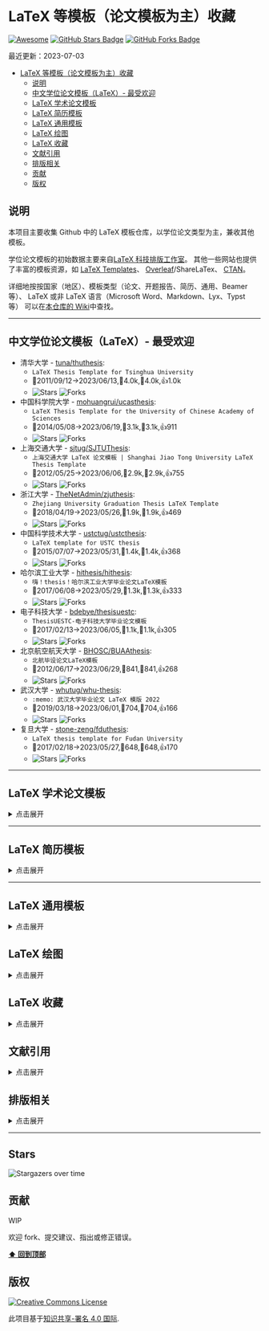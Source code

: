 # LaTeX 等模板（论文模板为主）收藏

[![Awesome](https://awesome.re/badge.svg)](https://github.com/hantang/collection-latex-templates)
[![GitHub Stars Badge](https://img.shields.io/github/stars/hantang/awesome-latex-templates.svg)](https://github.com/hantang/awesome-latex-templates/stargazers)
[![GitHub Forks Badge](https://img.shields.io/github/forks/hantang/awesome-latex-templates.svg)](https://github.com/hantang/awesome-latex-templates/network/members)

<!-- lastmod -->

最近更新：2023-07-03

<!-- toc -->

- [LaTeX 等模板（论文模板为主）收藏](#latex-等模板论文模板为主收藏)
  - [说明](#说明)
  - [中文学位论文模板（LaTeX）- 最受欢迎](#中文学位论文模板latex--最受欢迎)
  - [LaTeX 学术论文模板](#latex-学术论文模板)
  - [LaTeX 简历模板](#latex-简历模板)
  - [LaTeX 通用模板](#latex-通用模板)
  - [LaTeX 绘图](#latex-绘图)
  - [LaTeX 收藏](#latex-收藏)
  - [文献引用](#文献引用)
  - [排版相关](#排版相关)
  - [贡献](#贡献)
  - [版权](#版权)

## 说明

本项目主要收集 Github 中的 LaTeX 模板仓库，以学位论文类型为主，兼收其他模板。

学位论文模板的初始数据主要来自[LaTeX 科技排版工作室](http://www.latexstudio.net/)。
其他一些网站也提供了丰富的模板资源，如
[LaTeX Templates](https://www.latextemplates.com/)、
[Overleaf](https://www.overleaf.com/)/ShareLaTex、
[CTAN](http://ctan.org/)。

详细地按按国家（地区）、模板类型（论文、开题报告、简历、通用、Beamer 等）、
LaTeX 或非 LaTeX 语言（Microsoft Word、Markdown、Lyx、Typst 等）
可以在[本仓库的 Wiki](https://github.com/hantang/awesome-latex-templates/wiki/)中查找。

---

## 中文学位论文模板（LaTeX）- 最受欢迎

- 清华大学 - [tuna/thuthesis](https://github.com/tuna/thuthesis):
  - `LaTeX Thesis Template for Tsinghua University`
  - 🚀2011/09/12→2023/06/13,👀4.0k,🤟4.0k,👍1.0k
  - ![Stars](https://img.shields.io/github/stars/tuna/thuthesis.svg) ![Forks](https://img.shields.io/github/forks/tuna/thuthesis.svg)
- 中国科学院大学 - [mohuangrui/ucasthesis](https://github.com/mohuangrui/ucasthesis):
  - `LaTeX Thesis Template for the University of Chinese Academy of Sciences `
  - 🚀2014/05/08→2023/06/19,👀3.1k,🤟3.1k,👍911
  - ![Stars](https://img.shields.io/github/stars/mohuangrui/ucasthesis.svg) ![Forks](https://img.shields.io/github/forks/mohuangrui/ucasthesis.svg)
- 上海交通大学 - [sjtug/SJTUThesis](https://github.com/sjtug/SJTUThesis):
  - `上海交通大学 LaTeX 论文模板 | Shanghai Jiao Tong University LaTeX Thesis Template`
  - 🚀2012/05/25→2023/06/06,👀2.9k,🤟2.9k,👍755
  - ![Stars](https://img.shields.io/github/stars/sjtug/SJTUThesis.svg) ![Forks](https://img.shields.io/github/forks/sjtug/SJTUThesis.svg)
- 浙江大学 - [TheNetAdmin/zjuthesis](https://github.com/TheNetAdmin/zjuthesis):
  - `Zhejiang University Graduation Thesis LaTeX Template`
  - 🚀2018/04/19→2023/05/26,👀1.9k,🤟1.9k,👍469
  - ![Stars](https://img.shields.io/github/stars/TheNetAdmin/zjuthesis.svg) ![Forks](https://img.shields.io/github/forks/TheNetAdmin/zjuthesis.svg)
- 中国科学技术大学 - [ustctug/ustcthesis](https://github.com/ustctug/ustcthesis):
  - `LaTeX template for USTC thesis`
  - 🚀2015/07/07→2023/05/31,👀1.4k,🤟1.4k,👍368
  - ![Stars](https://img.shields.io/github/stars/ustctug/ustcthesis.svg) ![Forks](https://img.shields.io/github/forks/ustctug/ustcthesis.svg)
- 哈尔滨工业大学 - [hithesis/hithesis](https://github.com/hithesis/hithesis):
  - `嗨！thesis！哈尔滨工业大学毕业论文LaTeX模板`
  - 🚀2017/06/08→2023/05/29,👀1.3k,🤟1.3k,👍333
  - ![Stars](https://img.shields.io/github/stars/hithesis/hithesis.svg) ![Forks](https://img.shields.io/github/forks/hithesis/hithesis.svg)
- 电子科技大学 - [bdebye/thesisuestc](https://github.com/bdebye/thesisuestc):
  - `ThesisUESTC-电子科技大学毕业论文模板`
  - 🚀2017/02/13→2023/06/05,👀1.1k,🤟1.1k,👍305
  - ![Stars](https://img.shields.io/github/stars/bdebye/thesisuestc.svg) ![Forks](https://img.shields.io/github/forks/bdebye/thesisuestc.svg)
- 北京航空航天大学 - [BHOSC/BUAAthesis](https://github.com/BHOSC/BUAAthesis):
  - `北航毕设论文LaTeX模板`
  - 🚀2012/06/17→2023/06/29,👀841,🤟841,👍268
  - ![Stars](https://img.shields.io/github/stars/BHOSC/BUAAthesis.svg) ![Forks](https://img.shields.io/github/forks/BHOSC/BUAAthesis.svg)
- 武汉大学 - [whutug/whu-thesis](https://github.com/whutug/whu-thesis):
  - `:memo: 武汉大学毕业论文 LaTeX 模版 2022`
  - 🚀2019/03/18→2023/06/01,👀704,🤟704,👍166
  - ![Stars](https://img.shields.io/github/stars/whutug/whu-thesis.svg) ![Forks](https://img.shields.io/github/forks/whutug/whu-thesis.svg)
- 复旦大学 - [stone-zeng/fduthesis](https://github.com/stone-zeng/fduthesis):
  - `LaTeX thesis template for Fudan University`
  - 🚀2017/02/18→2023/05/27,👀648,🤟648,👍170
  - ![Stars](https://img.shields.io/github/stars/stone-zeng/fduthesis.svg) ![Forks](https://img.shields.io/github/forks/stone-zeng/fduthesis.svg)

---

## LaTeX 学术论文模板

<details>
  <summary>点击展开</summary>

- [AndreyAkinshin/Russian-Phd-LaTeX-Dissertation-Template](https://github.com/AndreyAkinshin/Russian-Phd-LaTeX-Dissertation-Template):
  - `LaTeX-template for russian Phd thesis`
  - 🚀2012/10/29→2021/12/09,👀1.2k,🤟1.2k,👍611
  - ![Stars](https://img.shields.io/github/stars/AndreyAkinshin/Russian-Phd-LaTeX-Dissertation-Template.svg) ![Forks](https://img.shields.io/github/forks/AndreyAkinshin/Russian-Phd-LaTeX-Dissertation-Template.svg)
- [Pseudomanifold/latex-mimosis](https://github.com/Pseudomanifold/latex-mimosis):
  - `A minimal & modern LaTeX template for your (bachelor's | master's | doctoral) thesis`
  - 🚀2017/05/18→2023/03/20,👀1.1k,🤟1.1k,👍107
  - ![Stars](https://img.shields.io/github/stars/Pseudomanifold/latex-mimosis.svg) ![Forks](https://img.shields.io/github/forks/Pseudomanifold/latex-mimosis.svg)
- [derric/cleanthesis](https://github.com/derric/cleanthesis):
  - `Clean Thesis is a clean, simple, and elegant LaTeX style (or template) for thesis documents.`
  - 🚀2011/06/09→2022/05/31,👀866,🤟866,👍110
  - ![Stars](https://img.shields.io/github/stars/derric/cleanthesis.svg) ![Forks](https://img.shields.io/github/forks/derric/cleanthesis.svg)
- [suchow/Dissertate](https://github.com/suchow/Dissertate):
  - `Beautiful LaTeX dissertation templates.`
  - 🚀2011/04/06→2023/02/18,👀664,🤟664,👍164
  - ![Stars](https://img.shields.io/github/stars/suchow/Dissertate.svg) ![Forks](https://img.shields.io/github/forks/suchow/Dissertate.svg)
- [latextemplates/scientific-thesis-template](https://github.com/latextemplates/scientific-thesis-template):
  - `LaTeX template for Master, Bachelor, Diploma, and Student Theses`
  - 🚀2012/07/09→2023/01/10,👀327,🤟327,👍115
  - ![Stars](https://img.shields.io/github/stars/latextemplates/scientific-thesis-template.svg) ![Forks](https://img.shields.io/github/forks/latextemplates/scientific-thesis-template.svg)
- [Digital-Media/HagenbergThesis](https://github.com/Digital-Media/HagenbergThesis):
  - `Hagenberg LaTeX Thesis Template`
  - 🚀2016/06/10→2023/04/18,👀177,🤟177,👍41
  - ![Stars](https://img.shields.io/github/stars/Digital-Media/HagenbergThesis.svg) ![Forks](https://img.shields.io/github/forks/Digital-Media/HagenbergThesis.svg)
- [zarrabi/thesis-template](https://github.com/zarrabi/thesis-template):
  - `A LaTeX template for typesetting theses in Persian`
  - 🚀2017/08/25→2023/06/17,👀76,🤟76,👍29
  - ![Stars](https://img.shields.io/github/stars/zarrabi/thesis-template.svg) ![Forks](https://img.shields.io/github/forks/zarrabi/thesis-template.svg)
- [sppmg/TW_Thesis_Template](https://github.com/sppmg/TW_Thesis_Template):
  - `The LaTeX Template for TW Thesis 台灣碩博士 LaTeX 論文樣板`
  - 🚀2016/10/12→2022/05/09,👀118,🤟118,👍34
  - ![Stars](https://img.shields.io/github/stars/sppmg/TW_Thesis_Template.svg) ![Forks](https://img.shields.io/github/forks/sppmg/TW_Thesis_Template.svg)
- [WetenSchaap/latex-imitatie](https://github.com/WetenSchaap/latex-imitatie):
  - `Latex class for Dutch PhD-thesis`
  - 🚀2022/04/04→2022/06/17,👀1,🤟1,👍0
  - ![Stars](https://img.shields.io/github/stars/WetenSchaap/latex-imitatie.svg) ![Forks](https://img.shields.io/github/forks/WetenSchaap/latex-imitatie.svg)
- [jorgepiloto/escriba](https://github.com/jorgepiloto/escriba):
  - `Efficiently manage and automate LaTeX based academical works `
  - 🚀2021/09/14→2021/09/16,👀9,🤟9,👍0
  - ![Stars](https://img.shields.io/github/stars/jorgepiloto/escriba.svg) ![Forks](https://img.shields.io/github/forks/jorgepiloto/escriba.svg)
- [jankapunkt/master-thesis](https://github.com/jankapunkt/master-thesis):
  - `LaTex master thesis templates that allow quick publishing as well as custom design.`
  - 🚀2014/05/17→2021/03/09,👀10,🤟10,👍9
  - ![Stars](https://img.shields.io/github/stars/jankapunkt/master-thesis.svg) ![Forks](https://img.shields.io/github/forks/jankapunkt/master-thesis.svg)
- [dimkirt/latex-thesis-template](https://github.com/dimkirt/latex-thesis-template):
  - `Latex template for thesis documents`
  - 🚀2018/07/28→2018/08/06,👀0,🤟0,👍0
  - ![Stars](https://img.shields.io/github/stars/dimkirt/latex-thesis-template.svg) ![Forks](https://img.shields.io/github/forks/dimkirt/latex-thesis-template.svg)
- [tdehaeze/clean-latex-template](https://github.com/tdehaeze/clean-latex-template):
  - `A nice looking LaTeX templace for University reports and thesis`
  - 🚀2017/06/21→2018/04/29,👀8,🤟8,👍4
  - ![Stars](https://img.shields.io/github/stars/tdehaeze/clean-latex-template.svg) ![Forks](https://img.shields.io/github/forks/tdehaeze/clean-latex-template.svg)
- [phretor/cs-phd-dissertation-latex-template](https://github.com/phretor/cs-phd-dissertation-latex-template):
  - `Latex template based on the typographic memoir class for formatting PhD dissertations. Suitable for any areas but devised for computer science researchers.`
  - 🚀2012/05/14→2012/05/14,👀18,🤟18,👍8
  - ![Stars](https://img.shields.io/github/stars/phretor/cs-phd-dissertation-latex-template.svg) ![Forks](https://img.shields.io/github/forks/phretor/cs-phd-dissertation-latex-template.svg)

</details>

---

## LaTeX 简历模板

<details>
  <summary>点击展开</summary>

- [posquit0/Awesome-CV](https://github.com/posquit0/Awesome-CV):
  - `:page_facing_up: Awesome CV is LaTeX template for your outstanding job application`
  - 🚀2015/01/18→2023/06/30,👀19.5k,🤟19.5k,👍4.4k
  - ![Stars](https://img.shields.io/github/stars/posquit0/Awesome-CV.svg) ![Forks](https://img.shields.io/github/forks/posquit0/Awesome-CV.svg)
- [salomonelli/best-resume-ever](https://github.com/salomonelli/best-resume-ever):
  - `:necktie: :briefcase: Build fast :rocket: and easy multiple beautiful resumes and create your best CV ever! Made with Vue and LESS.`
  - 🚀2017/01/30→2023/06/06,👀16.0k,🤟16.0k,👍2.3k
  - ![Stars](https://img.shields.io/github/stars/salomonelli/best-resume-ever.svg) ![Forks](https://img.shields.io/github/forks/salomonelli/best-resume-ever.svg)
- [billryan/resume](https://github.com/billryan/resume):
  - `An elegant \LaTeX\ résumé template. 大陆镜像 https://gods.coding.net/p/resume/git`
  - 🚀2015/05/30→2023/04/30,👀7.5k,🤟7.5k,👍2.3k
  - ![Stars](https://img.shields.io/github/stars/billryan/resume.svg) ![Forks](https://img.shields.io/github/forks/billryan/resume.svg)
- [deedy/Deedy-Resume](https://github.com/deedy/Deedy-Resume):
  - `A one page , two asymmetric column resume template in XeTeX that caters to an undergraduate Computer Science student`
  - 🚀2014/04/30→2022/09/18,👀4.6k,🤟4.6k,👍1.2k
  - ![Stars](https://img.shields.io/github/stars/deedy/Deedy-Resume.svg) ![Forks](https://img.shields.io/github/forks/deedy/Deedy-Resume.svg)
- [sb2nov/resume](https://github.com/sb2nov/resume):
  - `Software developer resume in Latex`
  - 🚀2015/10/11→2023/06/11,👀3.9k,🤟3.9k,👍1.2k
  - ![Stars](https://img.shields.io/github/stars/sb2nov/resume.svg) ![Forks](https://img.shields.io/github/forks/sb2nov/resume.svg)
- [jankapunkt/latexcv](https://github.com/jankapunkt/latexcv):
  - `:necktie: A collection of cv and resume templates written in LaTeX. Leave an issue if your language is not supported!`
  - 🚀2014/06/15→2023/06/16,👀2.3k,🤟2.3k,👍494
  - ![Stars](https://img.shields.io/github/stars/jankapunkt/latexcv.svg) ![Forks](https://img.shields.io/github/forks/jankapunkt/latexcv.svg)
- [dnl-blkv/mcdowell-cv](https://github.com/dnl-blkv/mcdowell-cv):
  - `A Nice-looking CV template made into LaTeX`
  - 🚀2015/12/14→2022/08/22,👀1.6k,🤟1.6k,👍662
  - ![Stars](https://img.shields.io/github/stars/dnl-blkv/mcdowell-cv.svg) ![Forks](https://img.shields.io/github/forks/dnl-blkv/mcdowell-cv.svg)
- [mszep/pandoc_resume](https://github.com/mszep/pandoc_resume):
  - `The Markdown Resume`
  - 🚀2014/07/09→2023/05/10,👀1.4k,🤟1.4k,👍703
  - ![Stars](https://img.shields.io/github/stars/mszep/pandoc_resume.svg) ![Forks](https://img.shields.io/github/forks/mszep/pandoc_resume.svg)
- [bamos/cv](https://github.com/bamos/cv):
  - ``
  - 🚀2013/12/29→2023/06/18,👀383,🤟383,👍131
  - ![Stars](https://img.shields.io/github/stars/bamos/cv.svg) ![Forks](https://img.shields.io/github/forks/bamos/cv.svg)
- [zachscrivena/simple-resume-cv](https://github.com/zachscrivena/simple-resume-cv):
  - `Template for a simple resume or curriculum vitae (CV), in XeLaTeX.`
  - 🚀2014/11/09→2021/04/05,👀431,🤟431,👍140
  - ![Stars](https://img.shields.io/github/stars/zachscrivena/simple-resume-cv.svg) ![Forks](https://img.shields.io/github/forks/zachscrivena/simple-resume-cv.svg)
- [cies/resume](https://github.com/cies/resume):
  - `My resume as a PDF including the well commented LaTeX source and build instructions.`
  - 🚀2011/02/25→2018/06/04,👀385,🤟385,👍67
  - ![Stars](https://img.shields.io/github/stars/cies/resume.svg) ![Forks](https://img.shields.io/github/forks/cies/resume.svg)
- [sc932/resume](https://github.com/sc932/resume):
  - `My CV/resume in LaTeX.`
  - 🚀2011/09/19→2016/10/09,👀493,🤟493,👍133
  - ![Stars](https://img.shields.io/github/stars/sc932/resume.svg) ![Forks](https://img.shields.io/github/forks/sc932/resume.svg)

</details>

---

## LaTeX 通用模板

<details>
  <summary>点击展开</summary>

- [ElegantLaTeX/ElegantBook](https://github.com/ElegantLaTeX/ElegantBook):
  - `Elegant LaTeX Template for Books`
  - 🚀2019/01/15→2022/12/31,👀1.7k,🤟1.7k,👍344
  - ![Stars](https://img.shields.io/github/stars/ElegantLaTeX/ElegantBook.svg) ![Forks](https://img.shields.io/github/forks/ElegantLaTeX/ElegantBook.svg)
- [fmarotta/kaobook](https://github.com/fmarotta/kaobook):
  - `A LaTeX class for books, reports or theses based on https://github.com/kenohori/thesis and https://github.com/Tufte-LaTeX/tufte-latex.`
  - 🚀2019/01/07→2023/05/29,👀675,🤟675,👍127
  - ![Stars](https://img.shields.io/github/stars/fmarotta/kaobook.svg) ![Forks](https://img.shields.io/github/forks/fmarotta/kaobook.svg)
- [annProg/PanBook](https://github.com/annProg/PanBook):
  - `Pandoc LaTeX，Epub模板，用于生成书籍，幻灯片(beamer)，简历，论文等（cv, thesis, ebook,beamer)`
  - 🚀2015/06/11→2023/03/22,👀231,🤟231,👍26
  - ![Stars](https://img.shields.io/github/stars/annProg/PanBook.svg) ![Forks](https://img.shields.io/github/forks/annProg/PanBook.svg)
- [alexpovel/latex-cookbook](https://github.com/alexpovel/latex-cookbook):
  - `A comprehensive LaTeX template with examples for theses, books and more, employing the 'latest and greatest' (UTF8, glossaries, fonts, ...). The PDF artifact is built using CI/CD, with a Python testing framework.`
  - 🚀2019/05/02→2023/07/01,👀171,🤟171,👍15
  - ![Stars](https://img.shields.io/github/stars/alexpovel/latex-cookbook.svg) ![Forks](https://img.shields.io/github/forks/alexpovel/latex-cookbook.svg)
- [rorygregson/OSCOLA-LaTeX-Template](https://github.com/rorygregson/OSCOLA-LaTeX-Template):
  - `A LaTeX template using the OSCOLA referencing system, intended for law theses, articles, and books.`
  - 🚀2019/06/21→2022/08/09,👀8,🤟8,👍1
  - ![Stars](https://img.shields.io/github/stars/rorygregson/OSCOLA-LaTeX-Template.svg) ![Forks](https://img.shields.io/github/forks/rorygregson/OSCOLA-LaTeX-Template.svg)
- [thesfinox/latex-commons](https://github.com/thesfinox/latex-commons):
  - `Common custom commands and classes in LaTeX`
  - 🚀2020/06/10→2023/05/16,👀1,🤟1,👍0
  - ![Stars](https://img.shields.io/github/stars/thesfinox/latex-commons.svg) ![Forks](https://img.shields.io/github/forks/thesfinox/latex-commons.svg)

</details>

## LaTeX 绘图

<details>
  <summary>点击展开</summary>

- [xinychen/awesome-latex-drawing](https://github.com/xinychen/awesome-latex-drawing):
  - `Drawing Bayesian networks, graphical models, tensors, and technical frameworks and illustrations in LaTeX.`
  - 🚀2019/01/11→2023/03/31,👀1.1k,🤟1.1k,👍147
  - ![Stars](https://img.shields.io/github/stars/xinychen/awesome-latex-drawing.svg) ![Forks](https://img.shields.io/github/forks/xinychen/awesome-latex-drawing.svg)
- [xinychen/academic-drawing](https://github.com/xinychen/academic-drawing):
  - `Providing codes (including Matlab and Python) for visualizing numerical experiment results.`
  - 🚀2018/06/14→2019/09/27,👀172,🤟172,👍40
  - ![Stars](https://img.shields.io/github/stars/xinychen/academic-drawing.svg) ![Forks](https://img.shields.io/github/forks/xinychen/academic-drawing.svg)

</details>

## LaTeX 收藏

<details>
  <summary>点击展开</summary>

- [martinbjeldbak/ultimate-beamer-theme-list](https://github.com/martinbjeldbak/ultimate-beamer-theme-list):
  - `A collection of Beamer themes from the community`
  - 🚀2014/09/16→2023/05/31,👀1.0k,🤟1.0k,👍106
  - ![Stars](https://img.shields.io/github/stars/martinbjeldbak/ultimate-beamer-theme-list.svg) ![Forks](https://img.shields.io/github/forks/martinbjeldbak/ultimate-beamer-theme-list.svg)
- [dustinvtran/latex-templates](https://github.com/dustinvtran/latex-templates):
  - `A collection of LaTeX templates used for research, courses, and miscellanea.`
  - 🚀2014/09/27→2021/05/28,👀707,🤟707,👍157
  - ![Stars](https://img.shields.io/github/stars/dustinvtran/latex-templates.svg) ![Forks](https://img.shields.io/github/forks/dustinvtran/latex-templates.svg)
- [XiangyunHuang/awesome-beamers](https://github.com/XiangyunHuang/awesome-beamers):
  - `beamer template collection`
  - 🚀2017/06/11→2019/06/14,👀213,🤟213,👍76
  - ![Stars](https://img.shields.io/github/stars/XiangyunHuang/awesome-beamers.svg) ![Forks](https://img.shields.io/github/forks/XiangyunHuang/awesome-beamers.svg)
  
</details>

## 文献引用

<details>
  <summary>点击展开</summary>

- [redleafnew/Chinese-STD-GB-T-7714-related-csl](https://github.com/redleafnew/Chinese-STD-GB-T-7714-related-csl):
  - `GB/T 7714相关的csl以及Zotero使用技巧及教程。`
  - 🚀2020/12/16→2023/07/02,👀2.8k,🤟2.8k,👍649
  - ![Stars](https://img.shields.io/github/stars/redleafnew/Chinese-STD-GB-T-7714-related-csl.svg) ![Forks](https://img.shields.io/github/forks/redleafnew/Chinese-STD-GB-T-7714-related-csl.svg)
- [zepinglee/gbt7714-bibtex-style](https://github.com/zepinglee/gbt7714-bibtex-style):
  - `GB/T 7714-2015 BibTeX Style`
  - 🚀2016/03/19→2023/06/09,👀932,🤟932,👍187
  - ![Stars](https://img.shields.io/github/stars/zepinglee/gbt7714-bibtex-style.svg) ![Forks](https://img.shields.io/github/forks/zepinglee/gbt7714-bibtex-style.svg)
- [hushidong/biblatex-gb7714-2015](https://github.com/hushidong/biblatex-gb7714-2015):
  - `A biblatex implementation of the GB/T7714-2015 bibliography style  || GB/T 7714-2015 参考文献著录和标注的biblatex样式包`
  - 🚀2016/10/12→2023/05/27,👀631,🤟631,👍76
  - ![Stars](https://img.shields.io/github/stars/hushidong/biblatex-gb7714-2015.svg) ![Forks](https://img.shields.io/github/forks/hushidong/biblatex-gb7714-2015.svg)

</details>

## 排版相关

<details>
  <summary>点击展开</summary>

- [sparanoid/chinese-copywriting-guidelines](https://github.com/sparanoid/chinese-copywriting-guidelines):
  - `Chinese copywriting guidelines for better written communication／中文文案排版指北`
  - 🚀2014/03/17→2023/03/13,👀12.9k,🤟12.9k,👍1.8k
  - ![Stars](https://img.shields.io/github/stars/sparanoid/chinese-copywriting-guidelines.svg) ![Forks](https://img.shields.io/github/forks/sparanoid/chinese-copywriting-guidelines.svg)
- [Haixing-Hu/typesetting-standard](https://github.com/Haixing-Hu/typesetting-standard):
  - `中文排版所需遵循的标准和规范`
  - 🚀2013/09/15→2020/06/16,👀619,🤟619,👍103
  - ![Stars](https://img.shields.io/github/stars/Haixing-Hu/typesetting-standard.svg) ![Forks](https://img.shields.io/github/forks/Haixing-Hu/typesetting-standard.svg)
- [W3C-中文排版需求](https://www.w3.org/TR/clreq/)

> 以上大部分是建议和参考，其中有一些其实是不合理的，
> 譬如一些人建议的中英文之间加上空格。
>
> 排版某种程度而言是个性化的，个人审美与趣味。
> 理论上在纸张上任意的文字和符号书写都能得到合适的印刷（电子）排版，但似乎缺少提纲挈领的方案。

</details>

---

## Stars

![Stargazers over time](https://starchart.cc/hantang/latex-templates.svg)

## 贡献

WIP

欢迎 fork、提交建议、指出或修正错误。

**[⬆ 回到顶部](#latex模板集合)**

## 版权

[![Creative Commons License](https://i.creativecommons.org/l/by/4.0/88x31.png)](https://creativecommons.org/licenses/by/4.0/)

此项目基于[知识共享-署名 4.0 国际](https://creativecommons.org/licenses/by/4.0/).
